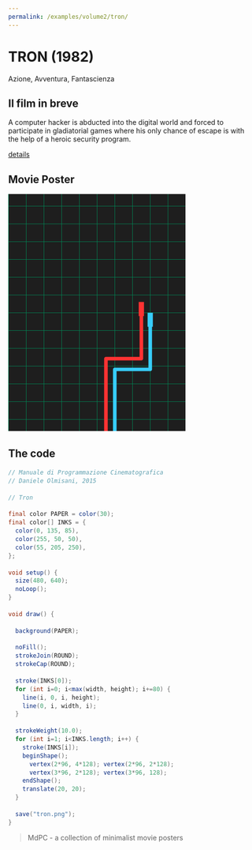 ```yaml
---
permalink: /examples/volume2/tron/
---
```

# TRON (1982)

Azione, Avventura, Fantascienza

## Il film in breve
A computer hacker is abducted into the digital world and forced to participate in gladiatorial games where his only chance of escape is with the help of a heroic security program.

[details](https://www.imdb.com/title/tt0084827/)

## Movie Poster
<img src="tron.png"  width="360px" title="TRON">


## The code
```java
// Manuale di Programmazione Cinematografica
// Daniele Olmisani, 2015

// Tron

final color PAPER = color(30);
final color[] INKS = {
  color(0, 135, 85),
  color(255, 50, 50),
  color(55, 205, 250),
};

void setup() {
  size(480, 640);
  noLoop();
}

void draw() {
  
  background(PAPER);
  
  noFill();
  strokeJoin(ROUND);
  strokeCap(ROUND);
  
  stroke(INKS[0]);
  for (int i=0; i<max(width, height); i+=80) {
    line(i, 0, i, height);
    line(0, i, width, i);
  } 
  
  strokeWeight(10.0);
  for (int i=1; i<INKS.length; i++) {
    stroke(INKS[i]);
    beginShape();
      vertex(2*96, 4*128); vertex(2*96, 2*128);
      vertex(3*96, 2*128); vertex(3*96, 128);
    endShape();
    translate(20, 20);
  }
  
  save("tron.png");
}
```

> MdPC - a collection of minimalist movie posters
